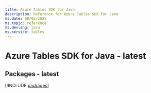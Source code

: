```yaml
---
title: Azure Tables SDK for Java
description: Reference for Azure Tables SDK for Java
ms.date: 08/05/2025
ms.topic: reference
ms.devlang: java
ms.service: tables
---
```

# Azure Tables SDK for Java - latest
## Packages - latest
[!INCLUDE [packages](tables-index.md)]